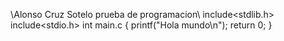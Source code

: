 \\Alonso Cruz Sotelo prueba de programacion\\
include<stdlib.h>
include<stdio.h>
int main.c
{
	printf("Hola mundo\n");
	return 0;
}
